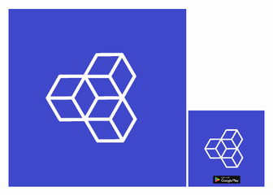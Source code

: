 <p align="center">
  <img src="https://github.com/techAnvPy/AnvPy/blob/main/icon.jpg?raw=true" width="350" title="hover text">
  <img src="https://github.com/techAnvPy/AnvPy/blob/main/play.jpg?raw=true" width="150" title="hover text">
</p>
